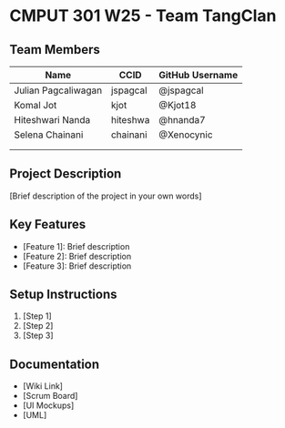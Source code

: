 # CMPUT 301 W25 - Team TangClan

## Team Members

| Name        | CCID   | GitHub Username |
| ----------- | ------ | --------------- |
| Julian Pagcaliwagan | jspagcal | @jspagcal     |
| Komal Jot           | kjot     |  @Kjot18               |
| Hiteshwari Nanda         | hiteshwa       | @hnanda7
| Selena Chainani           | chainani      | @Xenocynic       |
|             |       |                  |
|             |       |                  |

## Project Description

[Brief description of the project in your own words]

## Key Features

- [Feature 1]: Brief description
- [Feature 2]: Brief description
- [Feature 3]: Brief description

## Setup Instructions

1. [Step 1]
2. [Step 2]
3. [Step 3]

## Documentation

- [Wiki Link]
- [Scrum Board]
- [UI Mockups]
- [UML]

